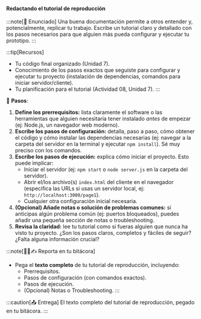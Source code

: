 #### Redactando el tutorial de reproducción

:::note[🎯 Enunciado]
Una buena documentación permite a otros entender y, potencialmente, replicar tu trabajo. 
Escribe un tutorial claro y detallado con los pasos necesarios para que alguien más pueda 
configurar y ejecutar tu prototipo.
:::

:::tip[Recursos]
-   Tu código final organizado (Unidad 7).
-   Conocimiento de los pasos exactos que seguiste para configurar y ejecutar tu proyecto (instalación de dependencias, comandos para iniciar servidor/cliente).
-   Tu planificación para el tutorial (Actividad 08, Unidad 7).
:::

👣 **Pasos**:

1.  **Define los prerrequisitos:** lista claramente el software o las herramientas que alguien necesitaría tener instalado *antes* de empezar (ej: Node.js, un navegador web moderno).
2.  **Escribe los pasos de configuración:** detalla, paso a paso, cómo obtener el código y cómo instalar las dependencias necesarias (ej: navegar a la carpeta del servidor en la terminal y ejecutar `npm install`). Sé muy preciso con los comandos.
3.  **Escribe los pasos de ejecución:** explica cómo iniciar el proyecto. Esto puede implicar:
    *   Iniciar el servidor (ej: `npm start` o `node server.js` en la carpeta del servidor).
    *   Abrir el/los archivo(s) `index.html` del cliente en el navegador (especifica las URLs si usas un servidor local, ej: `http://localhost:3000/page1`).
    *   Cualquier otra configuración inicial necesaria.
4.  **(Opcional) Añade notas o solución de problemas comunes:** si anticipas algún problema común (ej: puertos bloqueados), puedes añadir una pequeña sección de notas o troubleshooting.
5.  **Revisa la claridad:** lee tu tutorial como si fueras alguien que nunca ha visto tu proyecto. ¿Son los pasos claros, completos y fáciles de seguir? ¿Falta alguna información crucial?

:::note[🧐🧪✍️ Reporta en tu bitácora]

-   Pega el **texto completo** de tu tutorial de reproducción, incluyendo:
    *   Prerrequisitos.
    *   Pasos de configuración (con comandos exactos).
    *   Pasos de ejecución.
    *   (Opcional) Notas o Troubleshooting.
:::

:::caution[📤 Entrega]
El texto completo del tutorial de reproducción, pegado en tu bitácora.
:::
